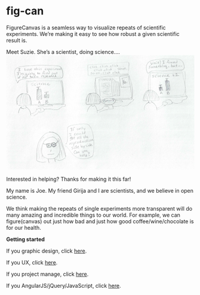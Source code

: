 # fig-can
FigureCanvas is a seamless way to visualize repeats of scientific experiments. We’re making it easy to see how robust a given scientific result is.

Meet Suzie. She’s a scientist, doing science….
![Intro Cartoon](/img/suzie_the_scientist.jpg)

Interested in helping? Thanks for making it this far!

My name is Joe. My friend Girija and I are scientists, and we believe in open science.

We think making the repeats of single experiments more transparent will do many amazing and incredible things to our world. For example, we can figure(canvas) out just how bad and just how good coffee/wine/chocolate is for our health.

**Getting started**

If you graphic design, click [here](/CONTRIBUTING.md).

If you UX, click [here](/CONTRIBUTING.md).

If you project manage, click [here](/CONTRIBUTING.md).

If you AngularJS/jQuery/JavaScript, click [here](/CONTRIBUTING.md).
